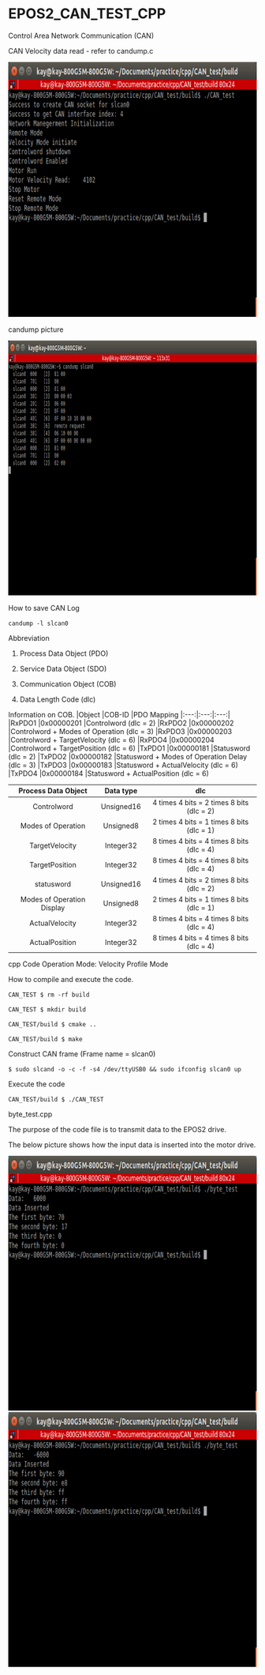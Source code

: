 # EPOS2_CAN_TEST_CPP

Control Area Network Communication (CAN)

CAN Velocity data read - refer to candump.c

<img src = "candump_picture/CAN_data_read.png" width="913" height="516"/>

candump picture

<img src = "candump_picture/can_test.png" width="913" height="516"/>

How to save CAN Log
```
candump -l slcan0
```

Abbreviation

1. Process Data Object (PDO)

2. Service Data Object (SDO)

3. Communication Object (COB)

4. Data Length Code (dlc)

Information on COB.
|Object	|COB-ID	    |PDO Mapping
|:---:|:---:|:---:|
|RxPDO1	|0x00000201	|Controlword (dlc = 2)
|RxPDO2	|0x00000202	|Controlword + Modes of Operation (dlc = 3)
|RxPDO3	|0x00000203	|Controlword + TargetVelocity (dlc = 6)
|RxPDO4	|0x00000204	|Controlword + TargetPosition (dlc = 6)
|TxPDO1	|0x00000181	|Statusword (dlc = 2)
|TxPDO2	|0x00000182	|Statusword + Modes of Operation Delay (dlc = 3)
|TxPDO3	|0x00000183	|Statusword + ActualVelocity (dlc = 6)
|TxPDO4	|0x00000184	|Statusword + ActualPosition (dlc = 6)


|Process Data Object|Data type|dlc|
|:---:|:---:|:---:|
|Controlword|Unsigned16| 4 times 4 bits = 2 times 8 bits (dlc = 2)
|Modes of Operation|Unsigned8| 2 times 4 bits = 1 times 8 bits (dlc = 1)
|TargetVelocity|Integer32|8 times 4 bits = 4 times 8 bits (dlc = 4)
|TargetPosition|Integer32|8 times 4 bits = 4 times 8 bits (dlc = 4)
|statusword|Unsigned16| 4 times 4 bits = 2 times 8 bits (dlc = 2)
|Modes of Operation Display|Unsigned8|2 times 4 bits = 1 times 8 bits (dlc = 1)
|ActualVelocity|Integer32|8 times 4 bits = 4 times 8 bits (dlc = 4)
|ActualPosition|Integer32|8 times 4 bits = 4 times 8 bits (dlc = 4)

cpp Code Operation Mode: Velocity Profile Mode

How to compile and execute the code.

```
CAN_TEST $ rm -rf build
```

```
CAN_TEST $ mkdir build
```

```
CAN_TEST/build $ cmake ..
```

```
CAN_TEST/build $ make
```

Construct CAN frame (Frame name = slcan0)

```
$ sudo slcand -o -c -f -s4 /dev/ttyUSB0 && sudo ifconfig slcan0 up
```

Execute the code

```
CAN_TEST/build $ ./CAN_TEST
```

byte_test.cpp

The purpose of the code file is to transmit data to the EPOS2 drive.

The below picture shows how the input data is inserted into the motor drive.

<img src = "candump_picture/byte_test.png" width="913" height="516"/>

<img src = "candump_picture/byte_test_compliment.png" width="913" height="516"/>
